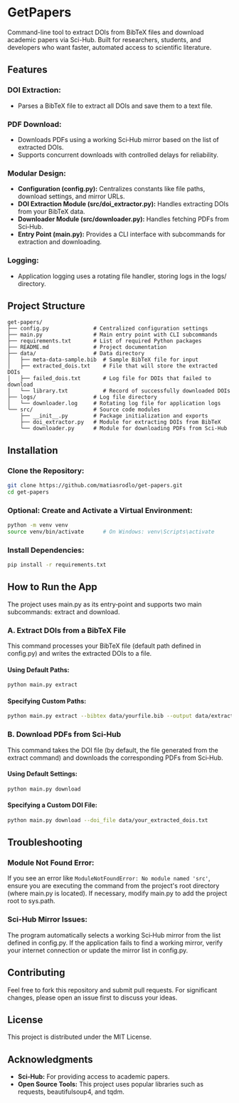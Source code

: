 # GetPapers

Command-line tool to extract DOIs from BibTeX files and download academic papers via Sci-Hub. Built for researchers, students, and developers who want faster, automated access to scientific literature.

## Features

### DOI Extraction:

- Parses a BibTeX file to extract all DOIs and save them to a text file.

### PDF Download:

- Downloads PDFs using a working Sci‑Hub mirror based on the list of extracted DOIs.
- Supports concurrent downloads with controlled delays for reliability.

### Modular Design:

- **Configuration (config.py):** Centralizes constants like file paths, download settings, and mirror URLs.
- **DOI Extraction Module (src/doi_extractor.py):** Handles extracting DOIs from your BibTeX data.
- **Downloader Module (src/downloader.py):** Handles fetching PDFs from Sci‑Hub.
- **Entry Point (main.py):** Provides a CLI interface with subcommands for extraction and downloading.

### Logging:

- Application logging uses a rotating file handler, storing logs in the logs/ directory.

## Project Structure

```
get-papers/
├── config.py              # Centralized configuration settings
├── main.py                # Main entry point with CLI subcommands
├── requirements.txt       # List of required Python packages
├── README.md              # Project documentation
├── data/                  # Data directory
│   ├── meta-data-sample.bib  # Sample BibTeX file for input
│   ├── extracted_dois.txt    # File that will store the extracted DOIs
│   ├── failed_dois.txt       # Log file for DOIs that failed to download
│   └── library.txt           # Record of successfully downloaded DOIs
├── logs/                  # Log file directory
│   └── downloader.log     # Rotating log file for application logs
└── src/                   # Source code modules
    ├── __init__.py        # Package initialization and exports
    ├── doi_extractor.py   # Module for extracting DOIs from BibTeX
    └── downloader.py      # Module for downloading PDFs from Sci-Hub
```

## Installation

### Clone the Repository:

```bash
git clone https://github.com/matiasrodlo/get-papers.git
cd get-papers
```

### Optional: Create and Activate a Virtual Environment:

```bash
python -m venv venv
source venv/bin/activate      # On Windows: venv\Scripts\activate
```

### Install Dependencies:

```bash
pip install -r requirements.txt
```

## How to Run the App

The project uses main.py as its entry‑point and supports two main subcommands: extract and download.

### A. Extract DOIs from a BibTeX File

This command processes your BibTeX file (default path defined in config.py) and writes the extracted DOIs to a file.

#### Using Default Paths:

```bash
python main.py extract
```

#### Specifying Custom Paths:

```bash
python main.py extract --bibtex data/yourfile.bib --output data/extracted_dois.txt
```

### B. Download PDFs from Sci‑Hub

This command takes the DOI file (by default, the file generated from the extract command) and downloads the corresponding PDFs from Sci‑Hub.

#### Using Default Settings:

```bash
python main.py download
```

#### Specifying a Custom DOI File:

```bash
python main.py download --doi_file data/your_extracted_dois.txt
```

## Troubleshooting

### Module Not Found Error:

If you see an error like `ModuleNotFoundError: No module named 'src'`, ensure you are executing the command from the project's root directory (where main.py is located). If necessary, modify main.py to add the project root to sys.path.

### Sci-Hub Mirror Issues:

The program automatically selects a working Sci‑Hub mirror from the list defined in config.py. If the application fails to find a working mirror, verify your internet connection or update the mirror list in config.py.

## Contributing

Feel free to fork this repository and submit pull requests. For significant changes, please open an issue first to discuss your ideas.

## License

This project is distributed under the MIT License.

## Acknowledgments

- **Sci‑Hub:** For providing access to academic papers.
- **Open Source Tools:** This project uses popular libraries such as requests, beautifulsoup4, and tqdm.
